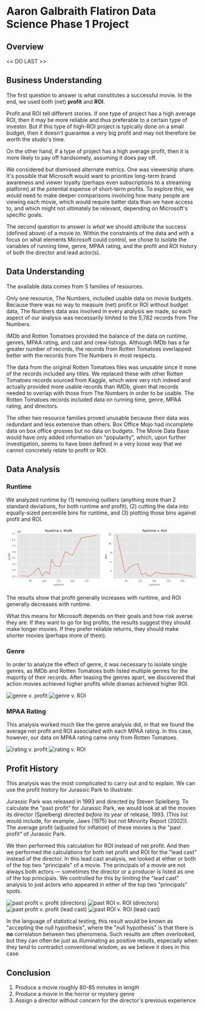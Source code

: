 # Aaron Galbraith Flatiron Data Science Phase 1 Project

## Overview

<< DO LAST >>

## Business Understanding

The first question to answer is what constitutes a successful movie. In the end, we used both (net) **profit** and **ROI**.

Profit and ROI tell different stories. If one type of project has a high average ROI, then it may be more reliable and thus preferable to a certain type of investor. But if this type of high-ROI project is typically done on a small budget, then it doesn't guarantee a very big profit and may not therefore be worth the studio's time.

On the other hand, if a type of project has a high average profit, then it is more likely to pay off handsomely, assuming it does pay off.

We considered but dismissed alternate metrics. One was viewership share. It's possible that Microsoft would want to prioritize long-term brand awareness and viewer loyalty (perhaps even subscriptions to a streaming platform) at the potential expense of short-term profits. To explore this, we would need to make deeper comparisons involving how many people are viewing each movie, which would require better data than we have access to, and which might not ultimately be relevant, depending on Microsoft's specific goals.

The second question to answer is *what* we should attribute the success (defined above) of a movie *to*. Within the constraints of the data and with a focus on what elements Microsoft could control, we chose to isolate the variables of running time, genre, MPAA rating, and the profit and ROI history of both the director and lead actor(s).

## Data Understanding

The available data comes from 5 families of resources.

Only one resource, The Numbers, included usable data on movie budgets. Because there was no way to measure (net) profit or ROI without budget data, The Numbers data was involved in every analysis we made, so each aspect of our analysis was necessarily limited to the 5,782 records from The Numbers.

IMDb and Rotten Tomatoes provided the balance of the data on runtime, genres, MPAA rating, and cast and crew listings. Although IMDb has a far greater number of records, the records from Rotten Tomatoes overlapped better with the records from The Numbers in most respects.

The data from the original Rotten Tomatoes files was unusable since it none of the records included any titles. We replaced these with other Rotten Tomatoes records sourced from Kaggle, which were very rich indeed and actually provided more usable records than IMDb, given that records needed to overlap with those from The Numbers in order to be usable. The Rotten Tomatoes records included data on running time, genre, MPAA rating, and directors.

The other two resource families proved unusable because their data was redundant and less extensive than others. Box Office Mojo had incomplete data on box office grosses but no data on budgets. The Movie Data Base would have only added information on "popularity", which, upon further investigation, seems to have been defined in a very loose way that we cannot concretely relate to profit or ROI.

## Data Analysis

### Runtime

We analyzed runtime by (1) removing outliers (anything more than 2 standard deviations, for both runtime and profit), (2) cutting the data into equally-sized percentile bins for runtime, and (3) plotting those bins against profit and ROI.

![runtime v. profit and runtime v. ROI](images/im01.png)

The results show that profit generally increases with runtime, and ROI generally decreases with runtime.

What this means for Microsoft depends on their goals and how risk averse they are. If they want to go for big profits, the results suggest they should make longer movies. If they prefer reliable returns, they should make shorter movies (perhaps more of them).

### Genre

In order to analyze the effect of genre, it was necessary to isolate single genres, as IMDb and Rotten Tomatoes both listed multiple genres for the majority of their records. After teasing the genres apart, we discovered that action movies achieved higher profits while dramas achieved higher ROI.

![genre v. profit](images/image02.png)
![genre v. ROI](images/image03.png)

### MPAA Rating

This analysis worked much like the genre analysis did, in that we found the average net profit and ROI associated with each MPAA rating. In this case, however, our data on MPAA rating came only from Rotten Tomatoes.

![rating v. profit](images/image04.png)
![rating v. ROI](images/image05.png)

## Profit History

This analysis was the most complicated to carry out and to explain. We can use the profit history for Jurassic Park to illustrate:

Jurassic Park was released in 1993 and directed by Steven Spielberg. To calculate the "past profit" for Jurassic Park, we would look at all the movies its director (Spielberg) directed *before* its year of release, 1993. (This list would include, for example, Jaws (1975) but not Minority Report (2002)). The average profit (adjusted for inflation) of these movies is the "past profit" of Jurassic Park.

We then performed this calculation for ROI instead of net profit. And then we performed the calculations for both net profit and ROI for the "lead cast" instead of the director. In this lead cast analysis, we looked at either or both of the top two "principals" of a movie. The principals of a movie are not always both actors — sometimes the director or a producer is listed as one of the top principals. We controlled for this by limiting the "lead cast" analysis to just actors who appeared in either of the top two "principals" spots.

![past profit v. profit (directors)](images/image06.png)
![past ROI v. ROI (directors)](images/image07.png)
![past profit v. profit (lead cast)](images/image08.png)
![past ROI v. ROI (lead cast)](images/image09.png)

In the language of statistical testing, this result would be known as "accepting the null hypothesis", where the "null hypothesis" is that there is **no** correlation between two phenomena. Such results are often overlooked, but they can often be just as illuminating as positive results, especially when they tend to contradict conventional wisdom, as we believe it does in this case.

## Conclusion

1. Produce a movie roughly 80-85 minutes in length
2. Produce a movie in the horror or mystery genre
3. Assign a director without concern for the director's previous experience
